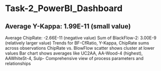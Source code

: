 # Task-2_PowerBI_Dashboard
## Average Y-Kappa: 1.99E-11 (small value)
Average ChipRate: -2.66E-11 (negative value)
Sum of BlackFlow-2: 3.00E-9 (relatively larger value)
Trends for BF-CfRatio, Y-Kappa, ChipRate sums across observations
ChipRate vs. BlowFlow scatter shows cluster at lower values
Bar chart shows averages like UC2AA, AA-Wood-4 (highest), AAWhiteSt-4, Sulp-
Comprehensive view of process parameters and relationships
